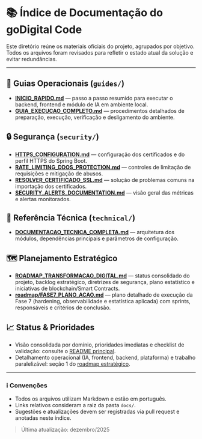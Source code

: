# 📚 Índice de Documentação do goDigital Code

Este diretório reúne os materiais oficiais do projeto, agrupados por objetivo. Todos os arquivos foram revisados para refletir o estado atual da solução e evitar redundâncias.

---

## 🚀 Guias Operacionais (`guides/`)
- **[INICIO_RAPIDO.md](guides/INICIO_RAPIDO.md)** — passo a passo resumido para executar o backend, frontend e módulo de IA em ambiente local.
- **[GUIA_EXECUCAO_COMPLETO.md](guides/GUIA_EXECUCAO_COMPLETO.md)** — procedimentos detalhados de preparação, execução, verificação e desligamento do ambiente.

## 🔒 Segurança (`security/`)
- **[HTTPS_CONFIGURATION.md](security/HTTPS_CONFIGURATION.md)** — configuração dos certificados e do perfil HTTPS do Spring Boot.
- **[RATE_LIMITING_DDOS_PROTECTION.md](security/RATE_LIMITING_DDOS_PROTECTION.md)** — controles de limitação de requisições e mitigação de abusos.
- **[RESOLVER_CERTIFICADO_SSL.md](security/RESOLVER_CERTIFICADO_SSL.md)** — solução de problemas comuns na importação dos certificados.
- **[SECURITY_ALERTS_DOCUMENTATION.md](security/SECURITY_ALERTS_DOCUMENTATION.md)** — visão geral das métricas e alertas monitorados.

## 🧠 Referência Técnica (`technical/`)
- **[DOCUMENTACAO_TECNICA_COMPLETA.md](technical/DOCUMENTACAO_TECNICA_COMPLETA.md)** — arquitetura dos módulos, dependências principais e parâmetros de configuração.

## 🗺️ Planejamento Estratégico
- **[ROADMAP_TRANSFORMACAO_DIGITAL.md](ROADMAP_TRANSFORMACAO_DIGITAL.md)** — status consolidado do projeto, backlog estratégico, diretrizes de segurança, plano estatístico e iniciativas de blockchain/Smart Contracts.
- **[roadmap/FASE7_PLANO_ACAO.md](roadmap/FASE7_PLANO_ACAO.md)** — plano detalhado de execução da Fase 7 (hardening, observabilidade e estatística aplicada) com sprints, responsáveis e critérios de conclusão.

## 📈 Status & Prioridades
- Visão consolidada por domínio, prioridades imediatas e checklist de validação: consulte o [README principal](../README.md).
- Detalhamento operacional (IA, frontend, backend, plataforma) e trabalho paralelizável: seção 1 do [roadmap estratégico](ROADMAP_TRANSFORMACAO_DIGITAL.md).

---

### ℹ️ Convenções
- Todos os arquivos utilizam Markdown e estão em português.
- Links relativos consideram a raiz da pasta `docs/`.
- Sugestões e atualizações devem ser registradas via pull request e anotadas neste índice.

> Última atualização: dezembro/2025
